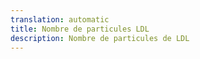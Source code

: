 ```yaml
---
translation: automatic
title: Nombre de particules LDL
description: Nombre de particules de LDL
---
```

